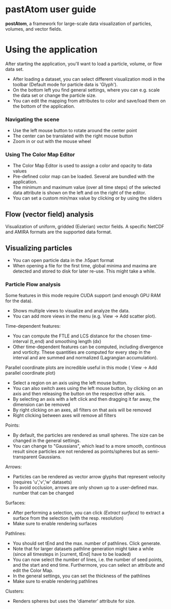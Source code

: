 # pastAtom user guide #


**postAtom**, a framework for large-scale data visualization of particles, volumes, and vector fields.

# Using the application #

After starting the application, you'll want to load a particle, volume, or flow data set.

* After loading a dataset, you can select different visualization modi in the toolbar (Default mode for particle data is 'Glyph').
* On the bottom left you find general settings, where you can e.g. scale the data set or change the particle size.
* You can edit the mapping from attributes to color and save/load them on the bottom of the application.

### Navigating the scene ###

* Use the left mouse button to rotate around the center point
* The center can be translated with the right mouse button
* Zoom in or out with the mouse wheel

### Using The Color Map Editor ###

* The Color Map Editor is used to assign a color and opacity to data values
* Pre-defined color map can be loaded. Several are bundled with the application.
* The minimum and maximum value (over all time steps) of the selected data attribute is shown on the left and on the right of the editor.
* You can set a custom min/max value by clicking or by using the sliders

## Flow (vector field) analysis

Visualization of uniform, gridded (Eulerian) vector fields. A specific NetCDF and AMIRA formats are the supported data format.

## Visualizing particles ##

* You can open particle data in the .h5part format
* When opening a file for the first time, global minima and maxima are detected and stored to disk for later re-use. This might take a while.

### Particle Flow analysis ###

Some features in this mode require CUDA support (and enough GPU RAM for the data).

* Shows multiple views to visualize and analyze the data.
* You can add more views in the menu (e.g. View -> Add scatter plot).

Time-dependent features:
* You can compute the FTLE and LCS distance for the chosen time-interval (t_end) and smoothing length (dx)
* Other time-dependent features can be computed, including divergence and vorticity. These quantities are computed for every step in the interval and are summed and normalized (Lagrangian accumulation).

Parallel coordinate plots are incredible useful in this mode ( View -> Add parallel coordinate plot)
* Select a region on an axis using the left mouse button.
* You can also switch axes using the left mouse button, by clicking on an axis and then releasing the button on the respective other axis.
* By selecting an axis with a left click and then dragging it far away, the dimension can be removed
* By right clicking on an axes, all filters on that axis will be removed
* Right clicking between axes will remove all filters

Points:
* By default, the particles are rendered as small spheres. The size can be changed in the general settings.
* You can change to "Gaussians", which lead to a more smooth, continous result since particles are not rendered as points/spheres but as semi-transparent Gaussians.

Arrows:
* Particles can be rendered as vector arrow glyphs that represent velocity (requires 'u','v','w' datasets)
* To avoid occlusion, arrows are only shown up to a user-defined max. number that can be changed

Surfaces:
* After performing a selection, you can click *(Extract surface)* to extract a surface from the selection (with the resp. resolution)
* Make sure to enable rendering surfaces

Pathlines:
* You should set tEnd and the max. number of pathlines. Click generate.
* Note that for larger datasets pathline generation might take a while (since all timesteps in [current, tEnd] have to be loaded)
* You can now select the number of lines, i.e. the number of seed points, and the start and end time. Furthermore, you can select an attribute and edit the Color Map.
* In the general settings, you can set the thickness of the pathlines
* Make sure to enable rendering pathlines

Clusters:
* Renders spheres but uses the 'diameter' attribute for size.
